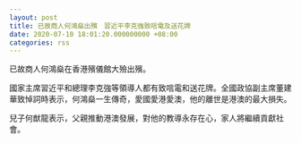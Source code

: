 ```yaml
---
layout: post
title: 已故商人何鴻燊出殯　習近平李克強致唁電及送花牌
date: 2020-07-10 18:01:20.000000000 +08:00
categories: rss
---
```


已故商人何鴻燊在香港殯儀館大殮出殯。

國家主席習近平和總理李克強等領導人都有致唁電和送花牌。全國政協副主席董建華致悼詞時表示，何鴻燊一生傳奇，愛國愛港愛澳，他的離世是港澳的最大損失。

兒子何猷龍表示，父親推動港澳發展，對他的教導永存在心，家人將繼續貢獻社會。

